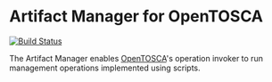 # Artifact Manager for OpenTOSCA

[![Build Status](https://travis-ci.org/jojow/artifactmgr.png)](https://travis-ci.org/jojow/artifactmgr)

The Artifact Manager enables [OpenTOSCA](http://www.opentosca.org)'s operation invoker to run management operations implemented using scripts.

